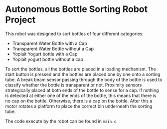 # Autonomous Bottle Sorting Robot Project
This robot was designed to sort bottles of four different categories:
 * Transparent Water Bottle with a Cap
 * Transparent Water Bottle without a Cap
 * Yoplait Yogurt bottle with a Cap
 * Yoplait yogurt bottle without a cap

To sort the bottles, all the bottles are placed in a loading mechanism. The start button is pressed and the bottles are placed one by one onto a sorting tube. A break beam sensor passing through the body of the bottle is used to classify whether the bottle is transparent or not. Proximity sensors strategically placed at both ends of the bottle to sense for a cap. If nothing is detected at either one of the ends of the bottle, this means that there is no cap on the bottle. Otherwise, there is a cap on the bottle. After this a motor rotates a platform to place the correct bin underneath the sorting tube.

The code execute by the robot can be found in `main.c`.
